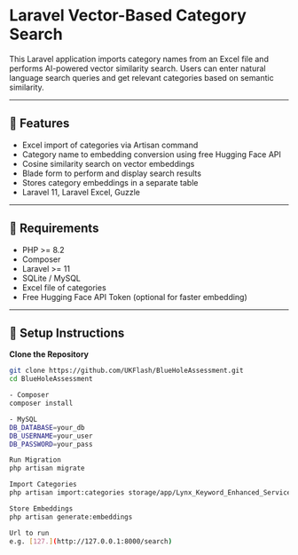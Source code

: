 # Laravel Vector-Based Category Search

This Laravel application imports category names from an Excel file and performs AI-powered vector similarity search. Users can enter natural language search queries and get relevant categories based on semantic similarity.

---

## 🚀 Features

- Excel import of categories via Artisan command
- Category name to embedding conversion using free Hugging Face API
- Cosine similarity search on vector embeddings
- Blade form to perform and display search results
- Stores category embeddings in a separate table
- Laravel 11, Laravel Excel, Guzzle

---

## 🔧 Requirements

- PHP >= 8.2
- Composer
- Laravel >= 11
- SQLite / MySQL
- Excel file of categories
- Free Hugging Face API Token (optional for faster embedding)

---

## 📁 Setup Instructions

**Clone the Repository**

```bash
git clone https://github.com/UKFlash/BlueHoleAssessment.git
cd BlueHoleAssessment

- Composer
composer install

- MySQL
DB_DATABASE=your_db
DB_USERNAME=your_user
DB_PASSWORD=your_pass

Run Migration
php artisan migrate

Import Categories
php artisan import:categories storage/app/Lynx_Keyword_Enhanced_Services.xlsx

Store Embeddings
php artisan generate:embeddings

Url to run
e.g. [127.](http://127.0.0.1:8000/search)